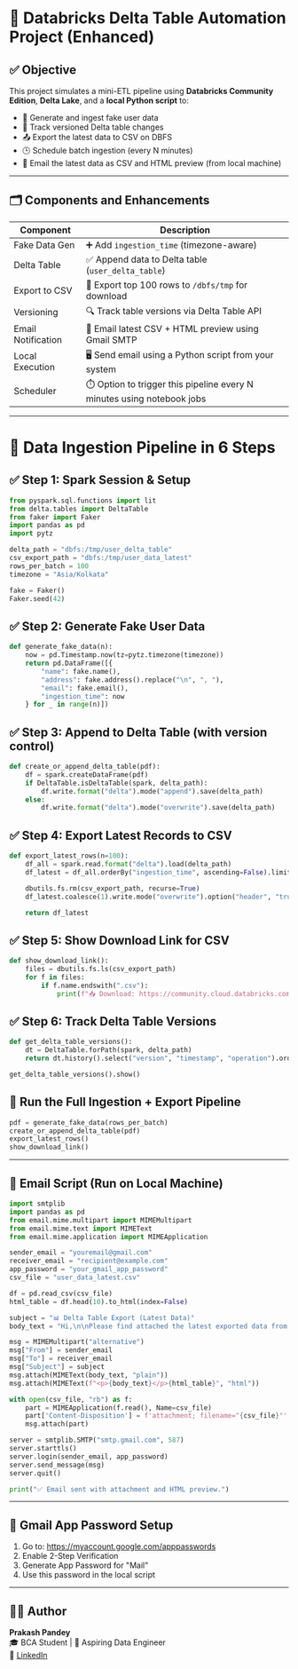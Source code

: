 
# 📘 Databricks Delta Table Automation Project (Enhanced)

## ✅ Objective

This project simulates a mini-ETL pipeline using **Databricks Community Edition**, **Delta Lake**, and a **local Python script** to:

- 🔄 Generate and ingest fake user data
- 🧾 Track versioned Delta table changes
- 📤 Export the latest data to CSV on DBFS
- 🕒 Schedule batch ingestion (every N minutes)
- 📨 Email the latest data as CSV and HTML preview (from local machine)

---

## 🗂️ Components and Enhancements

| Component         | Description                                                                 |
|------------------|-----------------------------------------------------------------------------|
| Fake Data Gen     | ➕ Add `ingestion_time` (timezone-aware)                                    |
| Delta Table       | ✅ Append data to Delta table (`user_delta_table`)                          |
| Export to CSV     | 🔁 Export top 100 rows to `/dbfs/tmp` for download                         |
| Versioning        | 🔍 Track table versions via Delta Table API                                 |
| Email Notification| 📧 Email latest CSV + HTML preview using Gmail SMTP                         |
| Local Execution   | 🖥️ Send email using a Python script from your system                       |
| Scheduler         | ⏱️ Option to trigger this pipeline every N minutes using notebook jobs      |

---

# 🧰 Data Ingestion Pipeline in 6 Steps

## ✅ Step 1: Spark Session & Setup

```python
from pyspark.sql.functions import lit
from delta.tables import DeltaTable
from faker import Faker
import pandas as pd
import pytz

delta_path = "dbfs:/tmp/user_delta_table"
csv_export_path = "dbfs:/tmp/user_data_latest"
rows_per_batch = 100
timezone = "Asia/Kolkata"

fake = Faker()
Faker.seed(42)
```

## ✅ Step 2: Generate Fake User Data

```python
def generate_fake_data(n):
    now = pd.Timestamp.now(tz=pytz.timezone(timezone))
    return pd.DataFrame([{
        "name": fake.name(),
        "address": fake.address().replace("\n", ", "),
        "email": fake.email(),
        "ingestion_time": now
    } for _ in range(n)])
```

## ✅ Step 3: Append to Delta Table (with version control)

```python
def create_or_append_delta_table(pdf):
    df = spark.createDataFrame(pdf)
    if DeltaTable.isDeltaTable(spark, delta_path):
        df.write.format("delta").mode("append").save(delta_path)
    else:
        df.write.format("delta").mode("overwrite").save(delta_path)
```

## ✅ Step 4: Export Latest Records to CSV

```python
def export_latest_rows(n=100):
    df_all = spark.read.format("delta").load(delta_path)
    df_latest = df_all.orderBy("ingestion_time", ascending=False).limit(n)

    dbutils.fs.rm(csv_export_path, recurse=True)
    df_latest.coalesce(1).write.mode("overwrite").option("header", "true").csv(csv_export_path)

    return df_latest
```

## ✅ Step 5: Show Download Link for CSV

```python
def show_download_link():
    files = dbutils.fs.ls(csv_export_path)
    for f in files:
        if f.name.endswith(".csv"):
            print(f"📥 Download: https://community.cloud.databricks.com/files/tmp/user_data_latest/{f.name}")
```

## ✅ Step 6: Track Delta Table Versions

```python
def get_delta_table_versions():
    dt = DeltaTable.forPath(spark, delta_path)
    return dt.history().select("version", "timestamp", "operation").orderBy("version", ascending=False)

get_delta_table_versions().show()
```

## 🚀 Run the Full Ingestion + Export Pipeline

```python
pdf = generate_fake_data(rows_per_batch)
create_or_append_delta_table(pdf)
export_latest_rows()
show_download_link()
```

---

## 📨 Email Script (Run on Local Machine)

```python
import smtplib
import pandas as pd
from email.mime.multipart import MIMEMultipart
from email.mime.text import MIMEText
from email.mime.application import MIMEApplication

sender_email = "youremail@gmail.com"
receiver_email = "recipient@example.com"
app_password = "your_gmail_app_password"
csv_file = "user_data_latest.csv"

df = pd.read_csv(csv_file)
html_table = df.head(10).to_html(index=False)

subject = "📊 Delta Table Export (Latest Data)"
body_text = "Hi,\n\nPlease find attached the latest exported data from the Delta table.\n\nRegards,\nPrakash Pandey"

msg = MIMEMultipart("alternative")
msg["From"] = sender_email
msg["To"] = receiver_email
msg["Subject"] = subject
msg.attach(MIMEText(body_text, "plain"))
msg.attach(MIMEText(f"<p>{body_text}</p>{html_table}", "html"))

with open(csv_file, "rb") as f:
    part = MIMEApplication(f.read(), Name=csv_file)
    part['Content-Disposition'] = f'attachment; filename="{csv_file}"'
    msg.attach(part)

server = smtplib.SMTP("smtp.gmail.com", 587)
server.starttls()
server.login(sender_email, app_password)
server.send_message(msg)
server.quit()

print("✅ Email sent with attachment and HTML preview.")
```

---

## 🔐 Gmail App Password Setup

1. Go to: https://myaccount.google.com/apppasswords
2. Enable 2-Step Verification
3. Generate App Password for "Mail"
4. Use this password in the local script

---

## 👨‍💻 Author

**Prakash Pandey**  
🎓 BCA Student | 🚀 Aspiring Data Engineer  
🔗 [LinkedIn](https://www.linkedin.com/in/prakash-pandey-1234)
